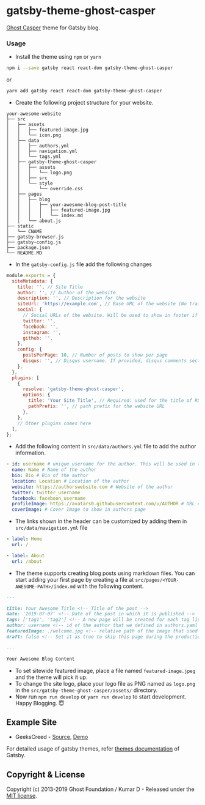 # gatsby-theme-ghost-casper

[Ghost Casper](https://github.com/tryghost/casper) theme for Gatsby blog.

### Usage

- Install the theme using `npm` or `yarn`

```bash
npm i --save gatsby react react-dom gatsby-theme-ghost-casper
```

or

```bash
yarn add gatsby react react-dom gatsby-theme-ghost-casper
```

- Create the following project structure for your website.

```
your-awesome-website
├── src
│   ├── assets
│   │   ├── featured-image.jpg
│   │   └── icon.png
│   ├── data
│   │   ├── authors.yml
│   │   ├── navigation.yml
│   │   └── tags.yml
│   ├── gatsby-theme-ghost-casper
│   │   ├── assets
│   │   │   └── logo.png
│   │   ├── src
│   │   └── style
│   │       └── override.css
│   ├── pages
│   │   ├── blog
│   │   │   ├── your-awesome-blog-post-title
│   │   │   │   ├── featured-image.jpg
│   │   │   │   └── index.md
│   │   └── about.js
├── static
│   └── CNAME
├── gatsby-browser.js
├── gatsby-config.js
├── package.json
└── README.MD
```

- In the `gatsby-config.js` file add the following changes

```js
module.exports = {
  siteMetadata: {
    title: '', // Site Title
    author: '', // Author of the website
    description: '', // Description for the website
    siteUrl: 'https://example.com', // Base URL of the website (No trailing slash)
    social: {
      // Social URLs of the website. Will be used to show in footer if provided
      twitter: '',
      facebook: '',
      instagram: '',
      github: '',
    },
    config: {
      postsPerPage: 10, // Number of posts to show per page
      disqus: '', // Disqus username. If provided, disqus comments section will be added on each posts page
    },
  },
  plugins: [
    {
      resolve: 'gatsby-theme-ghost-casper',
      options: {
        title: 'Your Site Title', // Required: used for the title of RSS feed
        pathPrefix: '', // path prefix for the website URL
      },
    },
    // Other plugins comes here
  ],
};
```

- Add the following content in `src/data/authors.yml` file to add the author information.

```yml
- id: username # unique username for the author. This will be used in the URL for the author page
  name: Name # Name of the author
  bio: Bio # Bio of the author
  location: Location # Location of the author
  website: https://authorswebsite.com # Website of the author
  twitter: twitter_username
  facebook: faceboon_username
  profileImage: https://avatars0.githubusercontent.com/u/AUTHOR # URL containing the author profile Image
  coverImage: # Cover Image to show in authors page
```

- The links shown in the header can be customized by adding them in `src/data/navigation.yml` file

```yml
- label: Home
  url: /

- label: About
  url: /about
```

- The theme supports creating blog posts using markdown files. You can start adding your first page by creating a file at `src/pages/<YOUR-AWESOME-PATH>/index.md` with the following content.

```md
---

title: Your Awesome Title <!-- Title of the post -->
date: '2019-07-07' <!-- Date of the post in which it is published -->
tags: ['tag1', 'tag2'] <!-- A new page will be created for each tag listing all the posts associated with that tags -->
author: username <!-- id of the author that we defined in authors.yaml file  -->
featuredImage: ./welcome.jpg <!-- relative path of the image that used to show as featured Image  -->
draft: false <!-- Set it as true to skip this page during the production build.  -->

---

Your Awesome Blog Content
```

- To set sitewide featured image, place a file named `featured-image.jpeg` and the theme will pick it up.
- To change the site logo, place your logo file as PNG named as `logo.png` in the `src/gatsby-theme-ghost-casper/assets/` directory.
- Now run `npm run develop` or `yarn run develop` to start development. Happy Blogging. 😇

## Example Site

- GeeksCreed - [Source](https://github.com/geekscreed/geekscreed.com/), [Demo](https://geekscreed.com/)

For detailed usage of gatsby themes, refer [themes documentation](https://www.gatsbyjs.org/docs/themes/) of Gatsby.

## Copyright & License

Copyright (c) 2013-2019 Ghost Foundation / Kumar D - Released under the [MIT license](LICENSE).
